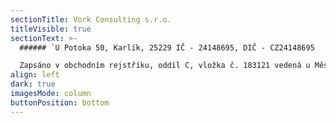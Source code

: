 ```yaml
---
sectionTitle: Vork Consulting s.r.o.
titleVisible: true
sectionText: >-
  ###### `U Potoka 50, Karlík, 25229 IČ - 24148695, DIČ - CZ24148695

  Zapsáno v obchodním rejstříku, oddíl C, vložka č. 183121 vedená u Městského soudu v Praze`
align: left
dark: true
imagesMode: column
buttonPosition: bottom
---
```

